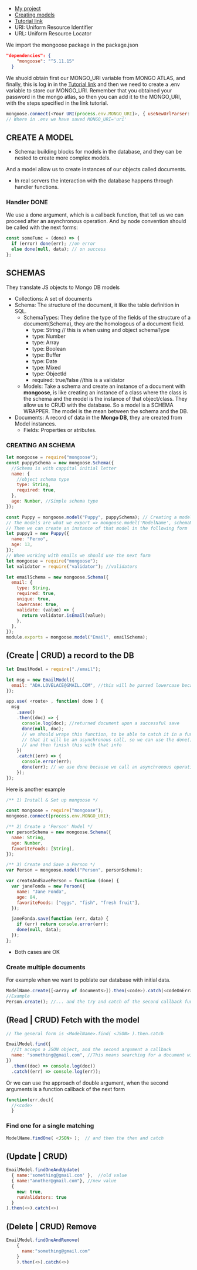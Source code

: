 - [My project](https://replit.com/@mefercs/boilerplate-mongomongoose-1#myApp.js)
- [Creating models](https://www.freecodecamp.org/news/introduction-to-mongoose-for-mongodb-d2a7aa593c57/)
- [Tutorial link](https://www.freecodecamp.org/news/get-started-with-mongodb-atlas/)
- URI: Uniform Resource Identifier
- URL: Uniform Resource Locator

We import the mongoose package in the package.json

```json
"dependencies": {
    "mongoose": "^5.11.15"
  }
```

We shuold obtain first our MONGO_URI variable from MONGO ATLAS, and finally, this
is log in in the [Tutorial link](https://www.freecodecamp.org/news/get-started-with-mongodb-atlas/)
and then we need to create a .env variable to store our MONGO_URI. Remember that you obtained
your password in the mongo atlas, so then you can add it to the MONGO_URI, with the steps
specified in the link tutorial.

```js
mongoose.connect(<Your URI(process.env.MONGO_URI)>, { useNewUrlParser: true, useUnifiedTopology: true });
// Where in .env we have saved MONGO_URI='uri'
```

## CREATE A MODEL

- Schema: building blocks for models in the database, and they can be nested to create
  more complex models.

And a model allow us to create instances of our objects called documents.

- In real servers the interaction with the database happens through handler functions.

### Handler DONE

We use a done argument, which is a callback function, that tell us we can proceed after
an asynchronous operation. And by node convention should be called with the next forms:

```js
const someFunc = (done) => {
  if (error) done(err); //on error
  else done(null, data); // on success
};
```

## SCHEMAS

They translate JS objects to Mongo DB models

- Collections: A set of documents
- Schema: The structure of the document, it like the table definition in SQL.
  - SchemaTypes: They define the type of the fields of the structure of a document(Schema),
    they are the homologous of a document field.
    - type: String // this is when using and object schemaType
    - type: Number
    - type: Array
    - type: Boolean
    - type: Buffer
    - type: Date
    - type: Mixed
    - type: ObjectId
    - required: true/false //this is a validator
  - Models: Take a schema and create an instance of a document with **mongoose**,
    is like creating an instance of a class where the class is the schema and
    the model is the instance of that object/class. They allow us to CRUD with the database.
    So a model is a SCHEMA WRAPPER. The model is the mean between the schema and the DB.
- Documents: A record of data in the **Mongo DB**, they are created from Model instances.
  - Fields: Properties or atributes.

### CREATING AN SCHEMA

```js
let mongoose = require("mongoose");
const puppySchema = new mongoose.Schema({
  //Schema is with cappital initial letter
  name: {
    //object schema type
    type: String,
    required: true,
  },
  age: Number, //Simple schema type
});

const Puppy = mongoose.model("Puppy", puppySchema); // Creating a model
// The models are what we export => mongoose.model('ModelName', schemaName)
// Then we can create an instance of that model in the following form
let puppy1 = new Puppy({
  name: "Ferxo",
  age: 13,
});
// When working with emails we should use the next form
let mongoose = require("mongoose");
let validator = require("validator"); //validators

let emailSchema = new mongoose.Schema({
  email: {
    type: String,
    required: true,
    unique: true,
    lowercase: true,
    validate: (value) => {
      return validator.isEmail(value);
    },
  },
});
module.exports = mongoose.model("Email", emailSchema);
```

## (Create | CRUD) a record to the DB

```js
let EmailModel = require("./email");

let msg = new EmailModel({
  email: "ADA.LOVELACE@GMAIL.COM", //this will be parsed lowercase because our schema definition
});

app.use( <route> , function( done ) {
  msg
    .save()
    .then((doc) => {
      console.log(doc); //returned document upon a successful save
      done(null, doc);
      // we should wrape this function, to be able to catch it in a function that dictates
      // that it will be an asynchronous call, so we can use the done() function callback
      // and then finish this with that info
    })
    .catch((err) => {
      console.error(err);
      done(err); // we use done because we call an asynchronous operation with the app.METHOD
    });
});

```

Here is another example

```js
/** 1) Install & Set up mongoose */

const mongoose = require("mongoose");
mongoose.connect(process.env.MONGO_URI);

/** 2) Create a 'Person' Model */
var personSchema = new mongoose.Schema({
  name: String,
  age: Number,
  favoriteFoods: [String],
});

/** 3) Create and Save a Person */
var Person = mongoose.model("Person", personSchema);

var createAndSavePerson = function (done) {
  var janeFonda = new Person({
    name: "Jane Fonda",
    age: 84,
    favoriteFoods: ["eggs", "fish", "fresh fruit"],
  });

  janeFonda.save(function (err, data) {
    if (err) return console.error(err);
    done(null, data);
  });
};
```

- Both cases are OK

### Create multiple documents

For example when we want to poblate our database with initial data.

```js
ModelName.create([<array of documents>]).then(<code>).catch(<codeOnErr>);
//Example
Person.create(); //... and the try and catch of the second callback function argument
```

## (Read | CRUD) Fetch with the model

```js
// The general form is <ModelName>.find( <JSON> ).then.catch

EmailModel.find({
  //It acceps a JSON object, and the second argument a callback
  name: "something@gmail.com", //This means searching for a document within the EmailModel collection
})
  .then((doc) => console.log(doc))
  .catch((err) => console.log(err));
```

Or we can use the approach of double argument, when the second arguments is a function callback of the next
form

```js
function(err,doc){
  //<code>
  }
```

### Find one for a single matching

```js
ModelName.findOne( <JSON> );  // and then the then and catch
```

## (Update | CRUD)

```js
EmailModel.findOneAndUpdate(
  { name:'something@gmail.com' },  //old value
  { name:"another@gmail.com"}, //new value
  {
    new: true,
    runValidators: true
  }
).then(<>).catch(<>)
```

## (Delete | CRUD) Remove

```js
EmailModel.findOneAndRemove(
    {
      name:"something@gmail.com"
    }
    ).then(<>).catch(<>)
```
